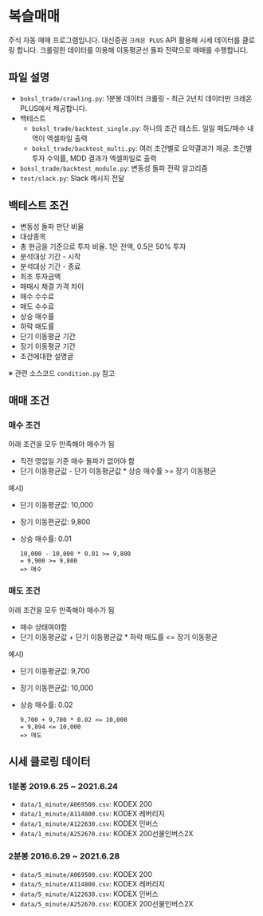 # 복슬매매
주식 자동 매매 프로그램입니다. 대신증권 `크래온 PLUS` API 활용해 시세 데이터를 클로링 합니다.
크롤링한 데이터를 이용해 이동평균선 돌파 전략으로 매매를 수행합니다.

## 파일 설명
- `boksl_trade/crawling.py`: 1분봉 데이터 크롤링 - 최근 2년치 데이터만 크레온 PLUS에서 제공합니다.
- 백테스트
  - `boksl_trade/backtest_single.py`: 하나의 조건 테스트. 일일 매도/매수 내역이 엑셀파일 출력
  - `boksl_trade/backtest_multi.py`: 여러 조건별로 요약결과가 제공. 조건별 투자 수익률, MDD 결과가 엑셀파일로 출력
- `boksl_trade/backtest_module.py`: 변동성 돌파 전략 알고리즘
- `test/slack.py`: Slack 메시지 전달

## 백테스트 조건
- 변동성 돌파 판단 비율
- 대상종목
- 총 현금을 기준으로 투자 비율. 1은 전액, 0.5은 50% 투자
- 분석대상 기간 - 시작
- 분석대상 기간 - 종료
- 최초 투자금액
- 매매시 채결 가격 차이
- 매수 수수료
- 매도 수수료
- 상승 매수률
- 하락 매도률
- 단기 이동평균 기간
- 장기 이동평균 기간
- 조건에대한 설명글

※ 관련 소스코드 `condition.py` 참고

## 매매 조건
### 매수 조건
아래 조건을 모두 만족해야 매수가 됨

- 직전 영업일 기준 매수 돌파가 없어야 함
- 단기 이동평균값 - 단기 이동평균값 * 상승 매수률 >= 장기 이동평균

예시)
- 단기 이동평균값: 10,000
- 장기 이동편균값: 9,800
- 상승 매수률: 0.01

  ```
  10,000 - 10,000 * 0.01 >= 9,800
  = 9,900 >= 9,800
  => 매수
  ```
### 매도 조건
아래 조건을 모두 만족해야 매수가 됨

- 매수 상태여야함
- 단기 이동평균값 + 단기 이동평균값 * 하락 매도률 <= 장기 이동평균

예시)
- 단기 이동평균값: 9,700
- 장기 이동편균값: 10,000
- 상승 매수률: 0.02

  ```
  9,700 + 9,700 * 0.02 <= 10,000
  = 9,894 <= 10,000
  => 매도
  ```

## 시세 클로링 데이터
### 1분봉 2019.6.25 ~ 2021.6.24
- `data/1_minute/A069500.csv`: KODEX 200
- `data/1_minute/A114800.csv`: KODEX 레버리지
- `data/1_minute/A122630.csv`: KODEX 인버스
- `data/1_minute/A252670.csv`: KODEX 200선물인버스2X
### 2분봉 2016.6.29 ~ 2021.6.28
- `data/5_minute/A069500.csv`: KODEX 200
- `data/5_minute/A114800.csv`: KODEX 레버리지
- `data/5_minute/A122630.csv`: KODEX 인버스
- `data/5_minute/A252670.csv`: KODEX 200선물인버스2X